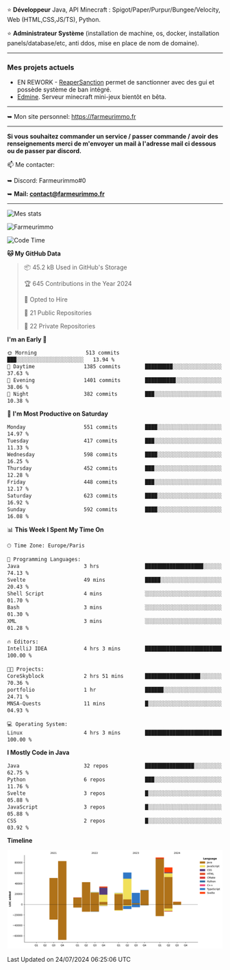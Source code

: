 ⭐ **Développeur** Java, API Minecraft : Spigot/Paper/Purpur/Bungee/Velocity, Web (HTML,CSS,JS/TS), Python.

⭐ **Administrateur Système** (installation de machine, os, docker, installation panels/database/etc, anti ddos, mise en place de nom de domaine).

---

### Mes projets actuels
- EN REWORK - [ReaperSanction](https://www.spigotmc.org/resources/reapersanction.89580/) permet de sanctionner avec des gui et possède système de ban intégré.
- [Edmine](https://edmine.net). Serveur minecraft mini-jeux bientôt en bêta.

---

➥ Mon site personnel: https://farmeurimmo.fr

---

**Si vous souhaitez commander un service / passer commande / avoir des renseignements merci de m'envoyer un mail à l'adresse mail ci dessous ou de passer par discord.**

📫 Me contacter:
 
   ➥ Discord: Farmeurimmo#0
   
   ➥ **Mail: contact@farmeurimmo.fr**

---

![Mes stats](https://github-readme-stats.farmeurimmo.fr/api?username=Farmeurimmo&count_private=true&show_icons=true&theme=radical)

<img src="https://komarev.com/ghpvc/?username=Farmeurimmo" alt="Farmeurimmo" />

<!--START_SECTION:waka-->
![Code Time](http://img.shields.io/badge/Code%20Time-1%2C429%20hrs%2023%20mins-blue)

**🐱 My GitHub Data** 

> 📦 45.2 kB Used in GitHub's Storage 
 > 
> 🏆 645 Contributions in the Year 2024
 > 
> 💼 Opted to Hire
 > 
> 📜 21 Public Repositories 
 > 
> 🔑 22 Private Repositories 
 > 
**I'm an Early 🐤** 

```text
🌞 Morning                513 commits         ███░░░░░░░░░░░░░░░░░░░░░░   13.94 % 
🌆 Daytime                1385 commits        █████████░░░░░░░░░░░░░░░░   37.63 % 
🌃 Evening                1401 commits        ██████████░░░░░░░░░░░░░░░   38.06 % 
🌙 Night                  382 commits         ███░░░░░░░░░░░░░░░░░░░░░░   10.38 % 
```
📅 **I'm Most Productive on Saturday** 

```text
Monday                   551 commits         ████░░░░░░░░░░░░░░░░░░░░░   14.97 % 
Tuesday                  417 commits         ███░░░░░░░░░░░░░░░░░░░░░░   11.33 % 
Wednesday                598 commits         ████░░░░░░░░░░░░░░░░░░░░░   16.25 % 
Thursday                 452 commits         ███░░░░░░░░░░░░░░░░░░░░░░   12.28 % 
Friday                   448 commits         ███░░░░░░░░░░░░░░░░░░░░░░   12.17 % 
Saturday                 623 commits         ████░░░░░░░░░░░░░░░░░░░░░   16.92 % 
Sunday                   592 commits         ████░░░░░░░░░░░░░░░░░░░░░   16.08 % 
```


📊 **This Week I Spent My Time On** 

```text
🕑︎ Time Zone: Europe/Paris

💬 Programming Languages: 
Java                     3 hrs               ███████████████████░░░░░░   74.13 % 
Svelte                   49 mins             █████░░░░░░░░░░░░░░░░░░░░   20.43 % 
Shell Script             4 mins              ░░░░░░░░░░░░░░░░░░░░░░░░░   01.70 % 
Bash                     3 mins              ░░░░░░░░░░░░░░░░░░░░░░░░░   01.30 % 
XML                      3 mins              ░░░░░░░░░░░░░░░░░░░░░░░░░   01.28 % 

🔥 Editors: 
IntelliJ IDEA            4 hrs 3 mins        █████████████████████████   100.00 % 

🐱‍💻 Projects: 
CoreSkyblock             2 hrs 51 mins       ██████████████████░░░░░░░   70.36 % 
portfolio                1 hr                ██████░░░░░░░░░░░░░░░░░░░   24.71 % 
MNSA-Quests              11 mins             █░░░░░░░░░░░░░░░░░░░░░░░░   04.93 % 

💻 Operating System: 
Linux                    4 hrs 3 mins        █████████████████████████   100.00 % 
```

**I Mostly Code in Java** 

```text
Java                     32 repos            ████████████████░░░░░░░░░   62.75 % 
Python                   6 repos             ███░░░░░░░░░░░░░░░░░░░░░░   11.76 % 
Svelte                   3 repos             █░░░░░░░░░░░░░░░░░░░░░░░░   05.88 % 
JavaScript               3 repos             █░░░░░░░░░░░░░░░░░░░░░░░░   05.88 % 
CSS                      2 repos             █░░░░░░░░░░░░░░░░░░░░░░░░   03.92 % 
```



**Timeline**

![Lines of Code chart](https://raw.githubusercontent.com/Farmeurimmo/Farmeurimmo/main/assets/bar_graph.png)


 Last Updated on 24/07/2024 06:25:06 UTC
<!--END_SECTION:waka-->
